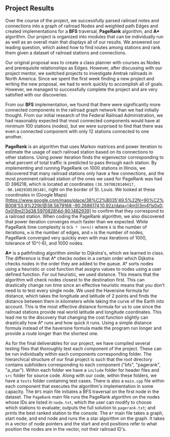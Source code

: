 ## Project Results

Over the course of the project, we successfully parsed railroad notes and connections into a graph of railroad Nodes and weighted path Edges and created implementations for a **BFS** traversal, **PageRank** algorithm, and **A\*** algorithm. Our project is organized into modules that can be individually run as well as an overall main that displays all of our results. We answered our leading question, which asked how to find routes among stations and rank them given a dataset of railroad stations and connections.

Our original proposal was to create a class planner with courses as Nodes and prerequisite relationships as Edges. However, after discussing with our project mentor, we switched projects to investigate Amtrak railroads in North America. Since we spent the first week finding a new project and writing the new proposal, we had to work quickly to accomplish all of goals. However, we managed to successfully complete the project and are very satisfied with our discoveries.

From our **BFS** implementation, we found that there were significantly more connected components in the railroad graph network than we had initially thought. From our initial research of the Federal Railroad Administration, we had reasonably expected that most connected components would have at minimum 100 stations (nodes), but we were surprised to find that there was even a connected component with only 12 stations connected to one another. 

**PageRank** is an algorithm that uses Markov matrices and power iteration to estimate the usage of each railroad station based on its connections to other stations. Using power iteration finds the eigenvector corresponding to what percent of total traffic is predicted to pass through each station. By implementing and running PageRank on 1000 stations in Illinois, we discovered that many railroad stations only have a few connections, and the most prominent railroad station of the ones we used for PageRank was had ID 396218, which is located at coordinates `(38.5970828140417, -90.1482938530148)`, right on the border of St. Louis. We looked at these coordinates in (Google Maps)[https://www.google.com/maps/place/38%C2%B035'49.5%22N+90%C2%B008'53.9%22W/@38.5679168,-90.2686174,10.92z/data=!4m5!3m4!1s0x0:0x0!8m2!3d38.5970828!4d-90.1482939] to confirm that they correspond to a railroad station. When coding the PageRank algorithm, we also discovered that power iteration converges much faster than we expected. While PageRank time complexity is `O(k * (m+n))` where `k` is the number of iterations, `m` is the number of edges, and `n` is the number of nodes, PageRank converged very quickly even with max iterations of 1000, tolerance of 10^(-6), and 1000 nodes.

**A\*** is a pathfinding algorithm similar to Dijkstra's, which we learned in class. The difference is that A* checks nodes in a certain order which Dijkstra checks nodes in the order they are added to the queue. A* sorts nodes using a heuristic or cost function that assigns values to nodes using a user defined function. For out heuristic, we used distance. This means that the algorithm will check nodes closest to the destination first. This can drastically change run time since an effective heuristic means that you don't need to to test every single node. We used the Haversine formula for distance, which takes the longitude and latitude of 2 points and finds the distance between them in kilometers while taking the curve of the Earth into account. This is the most effective distance formula for us to use since the railroad stations provide real world latitude and longitude coordinates. This lead me to the discovery that changing the cost function slightly can drastically how A* runs and how quick it runs. Using a simple distance formula instead of the haversine formula made the program run longer and provide a route longer than the shortest one.

As for the final deliverables for our project, we have compiled several testing files that thoroughly test each component of the project. These can be run individually within each components corresponding folder. The hierarchical structure of our final project is such that the root directory contains subfolders corresponding to each component ("bfs", "pagerank", "a_star"). Within each folder we have a `include` folder for header files and `src` folder for source code. Along with our code, within these folders, we have a `tests` folder containing test cases. There is also a `main.cpp` file within each component that executes the algorithm's implementation in some capacity. The `BFS` main file initiates a BFS traversal on the first node in the dataset. The `PageRank` main file runs the PageRank algorithm on the nodes whose IDs are listed in `node.txt`, which the user can modify to choose which stations to evaluate; outputs the full solution to `pagerank.txt`; and prints the best ranked station to the console. The `A*` main file takes a graph, start node, and end node and runs the a star algorithm on the graph. It takes in a vector of node pointers and the start and end positions refer to what position the nodes are in the vector, not their railroad ID's.
